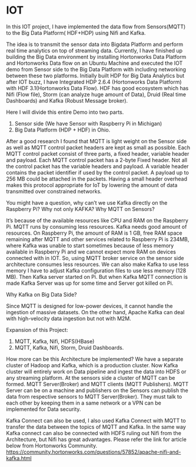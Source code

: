 # IOT
In this IOT project, I have implemented the data flow from Sensors(MQTT)  to the Big Data Platform( HDF+HDP) using Nifi and Kafka.

The idea is to transmit the sensor data into Bigdata Platform and perform real time analytics on top of streaming data. Currently, I have finished up building the Big Data environment by installing Hortonworks Data Platform and Hortonworks Data flow on an Ubuntu Machine and executed the IOT demo from Sensor side to the Big Data Platform with including networking between these two platforms. Initially built HDP for Big Data Analytics but after IOT buzz, I have Integrated HDP 2.6.4 (Hortonworks Data Platform) with HDF 3.1(Hortonworks Data Flow). HDF has good ecosystem which has Nifi (Flow file), Storm (can analyze huge amount of Data), Druid (Real time Dashboards) and Kafka (Robust Message broker).

Here I will divide this entire Demo into two parts.
1.	Sensor side (We have Sensor with Raspberry Pi in Michigan)
2.	Big Data Platform (HDP + HDF) in Ohio.



After a good research I found that MQTT is light weight on the Sensor side as well as MQTT control packet headers are kept as small as possible. Each MQTT control packet consist of three parts, a fixed header, variable header and payload. Each MQTT control packet has a 2-byte Fixed header. Not all the control packet has the variable headers and payload. A variable header contains the packet identifier if used by the control packet. A payload up to 256 MB could be attached in the packets. Having a small header overhead makes this protocol appropriate for IoT by lowering the amount of data transmitted over constrained networks.


You might have a question, why can’t we use Kafka directly on the Raspberry Pi?
Why not only KAFKA? Why MQTT on Sensors?

It’s because of the available resources like CPU and RAM on the Raspberry Pi.
MQTT runs by consuming less resources.
Kafka needs good amount of resources. 
On Raspberry Pi, the amount of RAM is 1 GB, free RAM space remaining after MQTT and other services related to Raspberry Pi is 234MB, where Kafka was unable to start sometimes because of less memory available in Raspberry Pi and we cannot expect more RAM on devices connected with in IOT. So, using MQTT broker service on the sensor side architecture consumes less resources.
We can also make Kafka to use less memory
I have to adjust Kafka configuration files to use less memory (128 MB). Then Kafka server started on Pi.
But when Kafka MQTT connection is made Kafka Server was up for some time and Server got killed on Pi.


Why Kafka on Big Data Side?

Since MQTT is designed for low-power devices, it cannot handle the ingestion of massive datasets. On the other hand, Apache Kafka can deal with high-velocity data ingestion but not with M2M.


Expansion of this Project:
1. MQTT, Kafka, Nifi, HDFS(HBase)
2. MQTT, Kafka, Nifi, Storm, Druid Dashboards.


How more can be this Architecture be implemented?
We have a separate cluster of Hadoop and Kafka, which is a production cluster. Now Kafka cluster will entirely work on Data pipeline and ingest the data into HDFS or any streaming platform.
At the sensors side a cluster of MQTT can be formed. MQTT Server(Broker) and MQTT clients (MQTT Publishers). MQTT Server can be on a machine and publishers on the Sensors can publish the data from respective sensors to MQTT Server(Broker). They must talk to each other by keeping them in a same network or a VPN can be implemented for Data security.


Kafka Connect can also be used, I also used Kafka Connect with MQTT to transfer the data between the topics of MQTT and Kafka. In the same way Kafka connect can also be connected with HDFS ruling out Nifi from the Architecture, but Nifi has great advantages. Please refer the link for article below from Hortonworks Community.
https://community.hortonworks.com/questions/57852/apache-nifi-and-kafka.html

